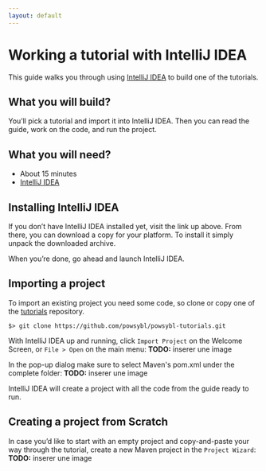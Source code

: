 ```yaml
---
layout: default
---
```


# Working a tutorial with IntelliJ IDEA
This guide walks you through using [IntelliJ IDEA](https://www.jetbrains.com/idea/) to build one of the tutorials.

## What you will build?
You’ll pick a tutorial and import it into IntelliJ IDEA. Then you can read the guide, work on the code, and run the project.

## What you will need?
- About 15 minutes
- [IntelliJ IDEA](https://www.jetbrains.com/idea/download/)

## Installing IntelliJ IDEA
If you don’t have IntelliJ IDEA installed yet, visit the link up above. From there, you can download a copy for your platform. To install it simply unpack the downloaded archive.

When you’re done, go ahead and launch IntelliJ IDEA.

## Importing a project
To import an existing project you need some code, so clone or copy one of the [tutorials](https://github.com/powsybl/powsybl-tutorials) repository.

```
$> git clone https://github.com/powsybl/powsybl-tutorials.git
```

With IntelliJ IDEA up and running, click `Import Project` on the Welcome Screen, or `File > Open` on the main menu:
**TODO:** inserer une image

In the pop-up dialog make sure to select Maven's pom.xml under the complete folder:
**TODO:** inserer une image

IntelliJ IDEA will create a project with all the code from the guide ready to run.

## Creating a project from Scratch
In case you’d like to start with an empty project and copy-and-paste your way through the tutorial, create a new Maven project in the `Project Wizard`:
**TODO:** inserer une image
